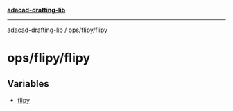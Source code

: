 [**adacad-drafting-lib**](../../../README.md)

***

[adacad-drafting-lib](../../../modules.md) / ops/flipy/flipy

# ops/flipy/flipy

## Variables

- [flipy](variables/flipy.md)
